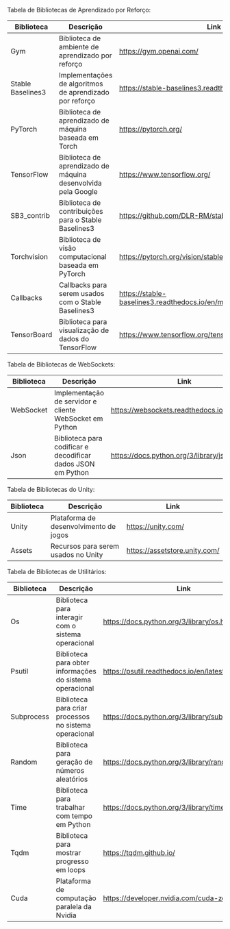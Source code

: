 Tabela de Bibliotecas de Aprendizado por Reforço:

| Biblioteca | Descrição | Link |
| --- | --- | --- |
| Gym | Biblioteca de ambiente de aprendizado por reforço | https://gym.openai.com/ |
| Stable Baselines3 | Implementações de algoritmos de aprendizado por reforço | https://stable-baselines3.readthedocs.io/en/master/ |
| PyTorch | Biblioteca de aprendizado de máquina baseada em Torch | https://pytorch.org/ |
| TensorFlow | Biblioteca de aprendizado de máquina desenvolvida pela Google | https://www.tensorflow.org/ |
| SB3_contrib | Biblioteca de contribuições para o Stable Baselines3 | https://github.com/DLR-RM/stable-baselines3-contrib |
| Torchvision | Biblioteca de visão computacional baseada em PyTorch | https://pytorch.org/vision/stable/index.html |
| Callbacks | Callbacks para serem usados com o Stable Baselines3 | https://stable-baselines3.readthedocs.io/en/master/guide/callbacks.html |
| TensorBoard | Biblioteca para visualização de dados do TensorFlow | https://www.tensorflow.org/tensorboard |

Tabela de Bibliotecas de WebSockets:

| Biblioteca | Descrição | Link |
| --- | --- | --- |
| WebSocket | Implementação de servidor e cliente WebSocket em Python | https://websockets.readthedocs.io/en/stable/ |
| Json | Biblioteca para codificar e decodificar dados JSON em Python | https://docs.python.org/3/library/json.html |

Tabela de Bibliotecas do Unity:

| Biblioteca | Descrição | Link |
| --- | --- | --- |
| Unity | Plataforma de desenvolvimento de jogos | https://unity.com/ |
| Assets | Recursos para serem usados no Unity | https://assetstore.unity.com/ |

Tabela de Bibliotecas de Utilitários:

| Biblioteca | Descrição | Link |
| --- | --- | --- |
| Os | Biblioteca para interagir com o sistema operacional | https://docs.python.org/3/library/os.html |
| Psutil | Biblioteca para obter informações do sistema operacional | https://psutil.readthedocs.io/en/latest/ |
| Subprocess | Biblioteca para criar processos no sistema operacional | https://docs.python.org/3/library/subprocess.html |
| Random | Biblioteca para geração de números aleatórios | https://docs.python.org/3/library/random.html |
| Time | Biblioteca para trabalhar com tempo em Python | https://docs.python.org/3/library/time.html |
| Tqdm | Biblioteca para mostrar progresso em loops | https://tqdm.github.io/ |
| Cuda | Plataforma de computação paralela da Nvidia | https://developer.nvidia.com/cuda-zone |
